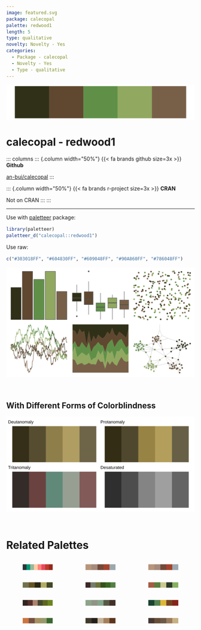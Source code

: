 ```yaml
---
image: featured.svg
package: calecopal
palette: redwood1
length: 5
type: qualitative
novelty: Novelty - Yes
categories:
  - Package - calecopal
  - Novelty - Yes
  - Type - qualitative
---
```


![](featured.svg)

# calecopal - redwood1 

::: columns
::: {.column width="50%"}
{{< fa brands github size=3x >}}
**Github**

[an-bui/calecopal](https://github.com/an-bui/calecopal)
:::

::: {.column width="50%"}
{{< fa brands r-project size=3x >}}
**CRAN**

Not on CRAN
:::
:::

<hr> 

Use with [paletteer](https://emilhvitfeldt.github.io/paletteer/) package:

```r
library(paletteer)
paletteer_d("calecopal::redwood1")
```

Use raw:

```r
c("#303018FF", "#604830FF", "#609048FF", "#90A860FF", "#786048FF")
``` 

![](examples.png) 

  <br>
  
  ## With Different Forms of Colorblindness
  
  ![](colorblind.svg) 

<br>

# Related Palettes

<div class="list" style="display: grid; grid-template-columns: auto auto auto;"> <figure class="figure">
<a href="../../awtools/a_palette/"> <img src="../../awtools/a_palette/featured.svg" style="width: 100%;" class="figure-img"></a>
</figure> <figure class="figure">
<a href="../../ButterflyColors/hamadryas_feronia/"> <img src="../../ButterflyColors/hamadryas_feronia/featured.svg" style="width: 100%;" class="figure-img"></a>
</figure> <figure class="figure">
<a href="../../ButterflyColors/hamadryas_feronia/"> <img src="../../ButterflyColors/hamadryas_feronia/featured.svg" style="width: 100%;" class="figure-img"></a>
</figure> <figure class="figure">
<a href="../../fishualize/Micropterus_punctulatus/"> <img src="../../fishualize/Micropterus_punctulatus/featured.svg" style="width: 100%;" class="figure-img"></a>
</figure> <figure class="figure">
<a href="../../colRoz/c_australasiae/"> <img src="../../colRoz/c_australasiae/featured.svg" style="width: 100%;" class="figure-img"></a>
</figure> <figure class="figure">
<a href="../../calecopal/agriculture/"> <img src="../../calecopal/agriculture/featured.svg" style="width: 100%;" class="figure-img"></a>
</figure> <figure class="figure">
<a href="../../colRoz/a_conica/"> <img src="../../colRoz/a_conica/featured.svg" style="width: 100%;" class="figure-img"></a>
</figure> <figure class="figure">
<a href="../../ButterflyColors/dynamine_postverta/"> <img src="../../ButterflyColors/dynamine_postverta/featured.svg" style="width: 100%;" class="figure-img"></a>
</figure> <figure class="figure">
<a href="../../lisa/ClaudeMonet/"> <img src="../../lisa/ClaudeMonet/featured.svg" style="width: 100%;" class="figure-img"></a>
</figure> <figure class="figure">
<a href="../../calecopal/conifer/"> <img src="../../calecopal/conifer/featured.svg" style="width: 100%;" class="figure-img"></a>
</figure> <figure class="figure">
<a href="../../lisa/DiegoVelazquez/"> <img src="../../lisa/DiegoVelazquez/featured.svg" style="width: 100%;" class="figure-img"></a>
</figure> <figure class="figure">
<a href="../../colRoz/thylacine/"> <img src="../../colRoz/thylacine/featured.svg" style="width: 100%;" class="figure-img"></a>
</figure> 
</div>
